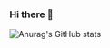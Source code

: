 ### Hi there 👋
![Anurag's GitHub stats](https://github-readme-stats.vercel.app/api?username=1Markkyn&show_icons=true&theme=dark)

